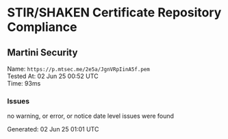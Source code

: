 # STIR/SHAKEN Certificate Repository Compliance

## Martini Security

Name: `https://p.mtsec.me/2e5a/JgnVRpIinA5f.pem`\
Tested At: 02 Jun 25 00:52 UTC\
Time: 93ms

### Issues

no warning, or error, or notice date level issues were found

Generated: 02 Jun 25 01:01 UTC